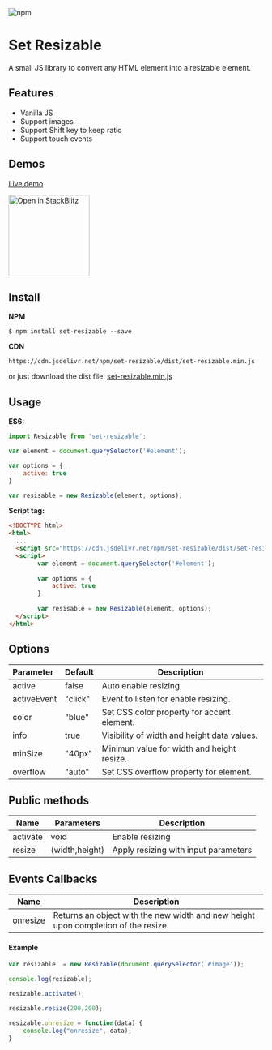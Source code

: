 ![npm](https://img.shields.io/npm/v/@mdxeditor/editor)

# Set Resizable

A small JS library to convert any HTML element into a resizable element.

## Features

* Vanilla JS
* Support images
* Support Shift key to keep ratio
* Support touch events

## Demos

[Live demo](https://nievaignacio.github.io/set-resizable/examples/)

<a href="https://stackblitz.com/edit/vitejs-vite-zkjgpr?file=main.js">
  <img
    width="160"
    alt="Open in StackBlitz"
    src="https://developer.stackblitz.com/img/open_in_stackblitz.svg"
  />
</a>

## Install

**NPM**

```
$ npm install set-resizable --save
```

**CDN**

```
https://cdn.jsdelivr.net/npm/set-resizable/dist/set-resizable.min.js
```

or just download the dist file: [set-resizable.min.js](https://github.com/nievaignacio/resizable/tree/main/dist)

## Usage

**ES6:**

```js
import Resizable from 'set-resizable';

var element = document.querySelector('#element');

var options = {
	active: true
}

var resisable = new Resizable(element, options);
```

**Script tag:**

```html
<!DOCTYPE html>
<html>
  ...
  <script src="https://cdn.jsdelivr.net/npm/set-resizable/dist/set-resizable.min.js"></script>
  <script>
        var element = document.querySelector('#element');
      
        var options = {
            active: true
        }
        
        var resisable = new Resizable(element, options);
  </script>
</html>
```

## Options


| Parameter   | Default | Description                                         |
| :---------- | ------- | --------------------------------------------------- |
| active      | false   | Auto enable resizing.                               |
| activeEvent | "click" | Event to listen for enable resizing.                |
| color       | "blue"  | Set CSS color property for accent element.                     |
| info        | true    | Visibility of width and height data values.         |
| minSize     | "40px"  | Minimun value for width and height resize.          |
| overflow     | "auto"  | Set CSS overflow property for element.       |

## Public methods

| Name     | Parameters     | Description                          |
| -------- | -------------- | ------------------------------------ |
| activate | void           | Enable resizing                      |
| resize   | (width,height) | Apply resizing with input parameters |


## Events Callbacks

| Name     | Description                                             |
| -------- | ------------------------------------------------------- |
| onresize | Returns an object with the new width and new height upon completion of the resize. |

#### Example

```javascript
var resizable  = new Resizable(document.querySelector('#image'));

console.log(resizable);

resizable.activate();

resizable.resize(200,200);

resizable.onresize = function(data) {
	console.log("onresize", data);
}
           
```


